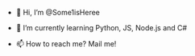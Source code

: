 - 👋 Hi, I’m @Some1isHeree

- 🌱 I’m currently learning Python, JS, Node.js and C#

- 📫 How to reach me? Mail me!
